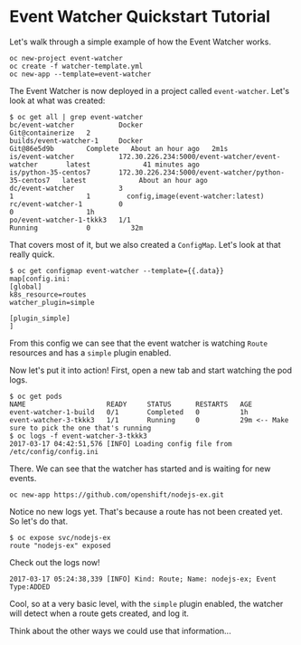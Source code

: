 # Event Watcher Quickstart Tutorial

Let's walk through a simple example of how the Event Watcher works.

```
oc new-project event-watcher
oc create -f watcher-template.yml
oc new-app --template=event-watcher
```

The Event Watcher is now deployed in a project called `event-watcher`. Let's look at what was created:

```
$ oc get all | grep event-watcher
bc/event-watcher           Docker                                                Git@containerize   2
builds/event-watcher-1     Docker                                                Git@86e5d9b        Complete   About an hour ago   2m1s
is/event-watcher           172.30.226.234:5000/event-watcher/event-watcher       latest             41 minutes ago
is/python-35-centos7       172.30.226.234:5000/event-watcher/python-35-centos7   latest             About an hour ago
dc/event-watcher           3                                                     1                  1         config,image(event-watcher:latest)
rc/event-watcher-1         0                                                     0                  1h
po/event-watcher-1-tkkk3   1/1                                                   Running            0          32m
```

That covers most of it, but we also created a `ConfigMap`. Let's look at that really quick.

```
$ oc get configmap event-watcher --template={{.data}}
map[config.ini:
[global]
k8s_resource=routes
watcher_plugin=simple

[plugin_simple]
]
```

From this config we can see that the event watcher is watching `Route` resources and has a `simple` plugin enabled.

Now let's put it into action! First, open a new tab and start watching the pod logs.

```
$ oc get pods
NAME                    READY     STATUS      RESTARTS   AGE
event-watcher-1-build   0/1       Completed   0          1h
event-watcher-3-tkkk3   1/1       Running     0          29m <-- Make sure to pick the one that's running
$ oc logs -f event-watcher-3-tkkk3
2017-03-17 04:42:51,576 [INFO] Loading config file from /etc/config/config.ini
```
There. We can see that the watcher has started and is waiting for new events.

```
oc new-app https://github.com/openshift/nodejs-ex.git
```

Notice no new logs yet. That's because a route has not been created yet. So let's do that.

```
$ oc expose svc/nodejs-ex
route "nodejs-ex" exposed
```

Check out the logs now!
```
2017-03-17 05:24:38,339 [INFO] Kind: Route; Name: nodejs-ex; Event Type:ADDED
```

Cool, so at a very basic level, with the `simple` plugin enabled, the watcher will detect when a route gets created, and log it.

Think about the other ways we could use that information...
